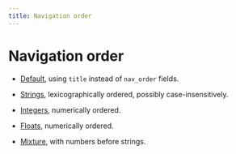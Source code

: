 ```yaml
---
title: Navigation order
---
```


# Navigation order

- [Default](../default/index), using `title` instead of `nav_order` fields.

- [Strings](../strings/index), lexicographically ordered, possibly case-insensitively.

- [Integers](../integers/index), numerically ordered.

- [Floats](../floats/index), numerically ordered.

- [Mixture](../mixture/index), with numbers before strings.
